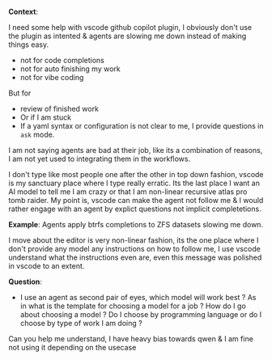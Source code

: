 **Context**:

I need some help with vscode github copilot plugin, I obviously don't use the plugin as intented & agents are slowing me down instead of making things easy.

- not for code completions
- not for auto finishing my work
- not for vibe coding

But for
- review of finished work
- Or if I am stuck
- If a yaml syntax or configuration is not clear to me, I provide questions in `ask` mode.

I am not saying agents are bad at their job, like its a combination of reasons, I am not yet used to integrating them in the workflows.

I don't type like most people one after the other in top down fashion, vscode is my sanctuary place where I type really erratic. Its the last place I want an AI model to tell me I am crazy or that I am non-linear recursive atlas pro tomb raider. My point is, vscode can make the agent not follow me & I would rather engage with an agent by explict questions not implicit completetions.

**Example**: Agents apply btrfs completions to ZFS datasets slowing me down.

I move about the editor is very non-linear fashion, its the one place where I don't provide any model any instructions on how to follow me, I use vscode understand what the instructions even are, even this message was polished in vscode to an extent.

**Question**:

- I use an agent as second pair of eyes, which model will work best ? As in what is the template for choosing a model for a job ? How do I go about choosing a model ? Do I choose by programming language or do I choose by type of work I am doing ?

Can you help me understand, I have heavy bias towards qwen & I am fine not using it depending on the usecase
